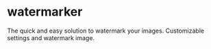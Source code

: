 # watermarker
The quick and easy solution to watermark your images. Customizable settings and watermark image.
